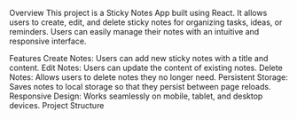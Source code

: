 Overview
This project is a Sticky Notes App built using React. It allows users to create, edit, and delete sticky notes for organizing tasks, ideas, or reminders. Users can easily manage their notes with an intuitive and responsive interface.

Features
Create Notes: Users can add new sticky notes with a title and content.
Edit Notes: Users can update the content of existing notes.
Delete Notes: Allows users to delete notes they no longer need.
Persistent Storage: Saves notes to local storage so that they persist between page reloads.
Responsive Design: Works seamlessly on mobile, tablet, and desktop devices.
Project Structure
